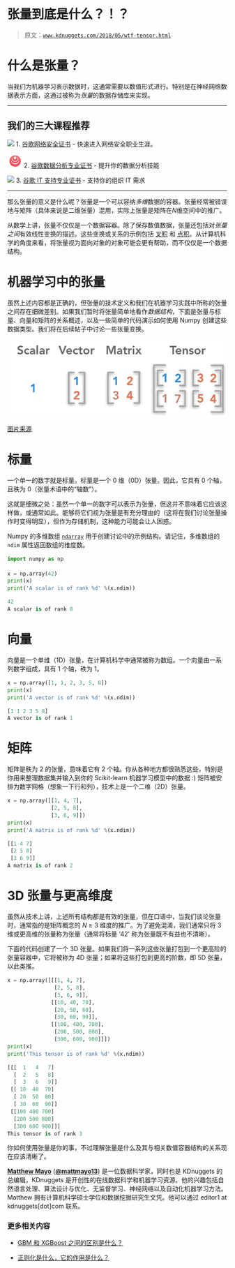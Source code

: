 # 张量到底是什么？！？

> 原文：[`www.kdnuggets.com/2018/05/wtf-tensor.html`](https://www.kdnuggets.com/2018/05/wtf-tensor.html)

# 什么是张量？

当我们为机器学习表示数据时，这通常需要以数值形式进行。特别是在神经网络数据表示方面，这通过被称为*张量*的数据存储库来实现。

* * *

## 我们的三大课程推荐

![](img/0244c01ba9267c002ef39d4907e0b8fb.png) 1\. [谷歌网络安全证书](https://www.kdnuggets.com/google-cybersecurity) - 快速进入网络安全职业生涯。

![](img/e225c49c3c91745821c8c0368bf04711.png) 2\. [谷歌数据分析专业证书](https://www.kdnuggets.com/google-data-analytics) - 提升你的数据分析技能

![](img/0244c01ba9267c002ef39d4907e0b8fb.png) 3\. [谷歌 IT 支持专业证书](https://www.kdnuggets.com/google-itsupport) - 支持你的组织 IT 需求

* * *

那么张量的意义是什么呢？张量是一个可以容纳*多维*数据的容器。张量经常被错误地与矩阵（具体来说是二维张量）混用，实际上张量是矩阵在*N*维空间中的推广。

从数学上讲，张量不仅仅是一个数据容器。除了保存数值数据，张量还包括对*张量之间*有效线性变换的描述。这些变换或关系的示例包括 [叉积](https://en.wikipedia.org/wiki/Cross_product) 和 [点积](https://en.wikipedia.org/wiki/Dot_product)。从计算机科学的角度来看，将张量视为面向对象的对象可能会更有帮助，而不仅仅是一个数据结构。

# 机器学习中的张量

虽然上述内容都是正确的，但张量的技术定义和我们在机器学习实践中所称的张量之间存在细微差别。如果我们暂时将张量简单地看作*数据结构*，下面是张量与标量、向量和矩阵的关系概述，以及一些简单的代码演示如何使用 Numpy 创建这些数据类型。我们将在后续帖子中讨论一些张量变换。

![标量 向量 矩阵 张量](img/a7c8c3d96856b768ea32fbe7386578ec.png)

[图片来源](https://hadrienj.github.io/posts/Deep-Learning-Book-Series-2.1-Scalars-Vectors-Matrices-and-Tensors/)

# **标量**

一个单一的数字就是标量。标量是一个 0 维（0D）张量。因此，它具有 0 个轴，且秩为 0（张量术语中的“轴数”）。

这就是细微之处：虽然一个单一的数字可以表示为张量，但这并不意味着它应该这样做，或通常如此。能够将它们视为张量是有充分理由的（这将在我们讨论张量操作时变得明显），但作为存储机制，这种能力可能会让人困惑。

Numpy 的多维数组 [`ndarray`](https://docs.scipy.org/doc/numpy-1.13.0/reference/arrays.ndarray.html) 用于创建讨论中的示例结构。请记住，多维数组的 `ndim` 属性返回数组的维度数。

```py
import numpy as np

x = np.array(42)
print(x)
print('A scalar is of rank %d' %(x.ndim))
```

```py
42
A scalar is of rank 0
```

# **向量**

向量是一个单维（1D）张量，在计算机科学中通常被称为数组。一个向量由一系列数字组成，具有 1 个轴，秩为 1。

```py
x = np.array([1, 1, 2, 3, 5, 8])
print(x)
print('A vector is of rank %d' %(x.ndim))
```

```py
[1 1 2 3 5 8]
A vector is of rank 1
```

# **矩阵**

矩阵是秩为 2 的张量，意味着它有 2 个轴。你从各种地方都很熟悉这些，特别是你用来整理数据集并输入到你的 Scikit-learn 机器学习模型中的数据 :) 矩阵被安排为数字网格（想象一下行和列），技术上是一个二维（2D）张量。

```py
x = np.array([[1, 4, 7],
              [2, 5, 8],
              [3, 6, 9]])
print(x)
print('A matrix is of rank %d' %(x.ndim))
```

```py
[[1 4 7]
 [2 5 8]
 [3 6 9]]
A matrix is of rank 2
```

# **3D 张量与更高维度**

虽然从技术上讲，上述所有结构都是有效的张量，但在口语中，当我们谈论张量时，通常指的是矩阵概念的 *N* ≥ 3 维度的推广。为了避免混淆，我们通常只将 3 维或更高维的张量称为张量（通常将标量 '42' 称为张量既不有益也不清晰）。

下面的代码创建了一个 3D 张量。如果我们将一系列这些张量打包到一个更高阶的张量容器中，它将被称为 4D 张量；如果将这些打包到更高的阶数，即 5D 张量，以此类推。

```py
x = np.array([[[1, 4, 7],
               [2, 5, 8],
               [3, 6, 9]],
              [[10, 40, 70],
               [20, 50, 80],
               [30, 60, 90]],
              [[100, 400, 700],
               [200, 500, 800],
               [300, 600, 900]]])
print(x)
print('This tensor is of rank %d' %(x.ndim))
```

```py
[[[  1   4   7]
  [  2   5   8]
  [  3   6   9]]
 [[ 10  40  70]
  [ 20  50  80]
  [ 30  60  90]]
 [[100 400 700]
  [200 500 800]
  [300 600 900]]]
This tensor is of rank 3
```

你如何使用张量是你的事，不过理解张量是什么及其与相关数值容器结构的关系现在应该清晰了。

[**Matthew Mayo**](https://www.linkedin.com/in/mattmayo13/) ([**@mattmayo13**](https://twitter.com/mattmayo13)) 是一位数据科学家，同时也是 KDnuggets 的总编辑，KDnuggets 是开创性的在线数据科学和机器学习资源。他的兴趣包括自然语言处理、算法设计与优化、无监督学习、神经网络以及自动化机器学习方法。Matthew 拥有计算机科学硕士学位和数据挖掘研究生文凭。他可以通过 editor1 at kdnuggets[dot]com 联系。

### 更多相关内容

+   [GBM 和 XGBoost 之间的区别是什么？](https://www.kdnuggets.com/wtf-is-the-difference-between-gbm-and-xgboost)

+   [正则化是什么，它的作用是什么？](https://www.kdnuggets.com/wtf-is-regularization-and-what-is-it-for)
